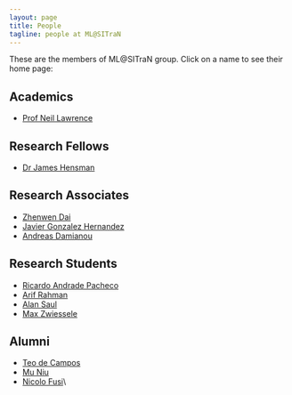 ```yaml
---
layout: page
title: People
tagline: people at ML@SITraN
---
```


These are the members of ML@SITraN group. Click on a name to see their
home page:

## Academics
- [Prof Neil Lawrence](http://inverseprobability.com/)

## Research Fellows

- [Dr James Hensman](http://staffwww.dcs.shef.ac.uk/people/J.Hensman/)
                                                                              
## Research Associates
                              
- [Zhenwen Dai](http://www.dcs.shef.ac.uk/cgi-bin/makeperson?Z.Dai)                                                                              
- [Javier Gonzalez Hernandez](http://www.dcs.shef.ac.uk/cgi-bin/makeperson?J.Gonzalez_Hernandez)
- [Andreas Damianou](http://www.dcs.shef.ac.uk/cgi-bin/makeperson?A.Damianou)

## Research Students

- [Ricardo Andrade Pacheco](http://www.dcs.shef.ac.uk/cgi-bin/makeperson?R.Andrade_Pacheco)
- [Arif Rahman](http://www.dcs.shef.ac.uk/cgi-bin/makeperson?M.Rahman)
- [Alan Saul](http://www.dcs.shef.ac.uk/cgi-bin/makeperson?A.Saul)
- [Max Zwiessele](http://www.dcs.shef.ac.uk/cgi-bin/makeperson?M.Zwiessele)


## Alumni

- [Teo de Campos](http://www.dcs.shef.ac.uk/cgi-bin/makeperson?T.deCampos)
- [Mu Niu](http://www.dcs.shef.ac.uk/cgi-bin/makeperson?M.Niu)
- [Nicolo Fusi](http://www.dcs.shef.ac.uk/cgi-bin/makeperson?N.Fusi)\
